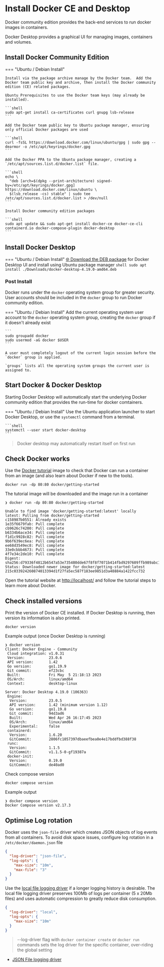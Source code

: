 # Install Docker CE and Desktop

Docker community edition provides the back-end services to run docker images in containers.

Docker Desktop provides a graphical UI for managing images, containers and volumes.


## Install Docker Community Edition

=== "Ubuntu / Debian Install"

    Install via the package archive manage by the Docker team.  Add the Docker team public key and archive, then install the Docker community edition (CE) related packages.

    Ubuntu Prerequisites to use the Docker team keys (may already be installed).

    ```shell
    sudo apt-get install ca-certificates curl gnupg lsb-release
    ```

    Add the Docker team public key to Ubuntu package manager, ensuring only official Docker packages are used

    ```shell
    curl -fsSL https://download.docker.com/linux/ubuntu/gpg | sudo gpg --dearmor -o /etc/apt/keyrings/docker.gpg
    ```

    Add the Docker PPA to the Ubuntu package manager, creating a `/etc/apt/sources.list.d/docker.list` file.

    ```shell
    echo \
      "deb [arch=$(dpkg --print-architecture) signed-by=/etc/apt/keyrings/docker.gpg] https://download.docker.com/linux/ubuntu \
      $(lsb_release -cs) stable" | sudo tee /etc/apt/sources.list.d/docker.list > /dev/null
    ```

    Install Docker community edition packages

    ```shell
    sudo apt update && sudo apt-get install docker-ce docker-ce-cli containerd.io docker-compose-plugin docker-desktop
    ```

## Install Docker Desktop


=== "Ubuntu / Debian Install"
    [:globe_with_meridians: Download the DEB package](https://docs.docker.com/desktop/install/ubuntu/) for Docker Desktop UI and install using Ubuntu package manager
    ```shell
    sudo apt install ./Downloads/docker-desktop-4.19.0-amd64.deb
    ```

### Post Install

Docker runs under the `docker` operating system group for greater security.  User accounts should be included in the `docker` group to run Docker community edition.

=== "Ubuntu / Debian Install"
    Add the current operating system user account to the `docker` operating system group, creating the `docker` group if it doesn't already exist

    ```
    sudo groupadd docker
    sudo usermod -aG docker $USER
    ```

    A user must completely logout of the current login session before the `docker` group is applied.

    `groups` lists all the operating system groups the current user is assigned to.


## Start Docker & Docker Desktop

Starting Docker Desktop will automatically start the underlying Docker community edition that provides the run-time for docker comtainers.

=== "Ubuntu / Debian Install"
    Use the Ubuntu application launcher to start Docker Desktop, or use the `systemctl` command from a terminal.

    ```shell
    systemctl --user start docker-desktop
    ```

> Docker desktop may automatically restart itself on first run

## Check Docker works

Use the [Docker tutorial](https://www.docker.com/101-tutorial/) image to check that Docker can run a container from an image (and also learn about Docker if new to the tools).

```shell
docker run -dp 80:80 docker/getting-started
```

The tutorial image will be downloaded and the image run in a container

```shell
❯ docker run -dp 80:80 docker/getting-started

Unable to find image 'docker/getting-started:latest' locally
latest: Pulling from docker/getting-started
c158987b0551: Already exists
1e35f6679fab: Pull complete
cb9626c74200: Pull complete
b6334b6ace34: Pull complete
f1d1c9928c82: Pull complete
9b6f639ec6ea: Pull complete
ee68d3549ec8: Pull complete
33e0cbbb4673: Pull complete
4f7e34c2de10: Pull complete
Digest: sha256:d79336f4812b6547a53e735480dde67f8f8f7071b414fbd9297609ffb989abc1
Status: Downloaded newer image for docker/getting-started:latest
215c033924260874013394d1f27fa5ec587f183ee9851d3a48884a1422fcc732
```

Open the tutorial website at [http://localhost/](http://localhost/) and follow the tutorial steps to learn more about Docker.


## Check installed versions

Print the version of Docker CE installed.  If Docker Desktop is running, then version its information is also printed.

```shell
docker version
```

Example output (once Docker Desktop is running)

```shell
❯ docker version
Client: Docker Engine - Community
 Cloud integration: v1.0.31
 Version:           23.0.6
 API version:       1.42
 Go version:        go1.19.9
 Git commit:        ef23cbc
 Built:             Fri May  5 21:18:13 2023
 OS/Arch:           linux/amd64
 Context:           desktop-linux

Server: Docker Desktop 4.19.0 (106363)
 Engine:
  Version:          23.0.5
  API version:      1.42 (minimum version 1.12)
  Go version:       go1.19.8
  Git commit:       94d3ad6
  Built:            Wed Apr 26 16:17:45 2023
  OS/Arch:          linux/amd64
  Experimental:     false
 containerd:
  Version:          1.6.20
  GitCommit:        2806fc1057397dbaeefbea0e4e17bddfbd388f38
 runc:
  Version:          1.1.5
  GitCommit:        v1.1.5-0-gf19387a
 docker-init:
  Version:          0.19.0
  GitCommit:        de40ad0
```

Check compose version

```shell
docker compose version
```

Example output

```shell
❯ docker compose version
Docker Compose version v2.17.3
```


## Optimise Log rotation

Docker uses the `json-file` driver which creates JSON objects of log events from all containers.  To avoid disk space issues, configure log rotation in a `/etc/docker/daemon.json` file

```json
{
  "log-driver": "json-file",
  "log-opts": {
    "max-size": "10m",
    "max-file": "3"
  }
}
```

Use the [local file logging driver](https://docs.docker.com/config/containers/logging/local/) if a longer logging history is desirable.  The local file logging driver preserves 100Mb of logs per container (5 x 20Mb files) and uses automatic compression to greatly reduce disk consumption.

```json
{
  "log-driver": "local",
  "log-opts": {
    "max-size": "10m"
  }
}
```

<!-- TODO: does local logging driver work with Docker Desktop log explorer? -->

> --log-driver flag with `docker container create` or `docker run` commands sets the log driver for the specific container, over-riding the global setting

* [JSON File logging driver](https://docs.docker.com/config/containers/logging/json-file/)
